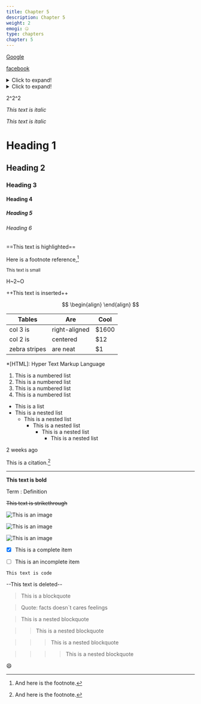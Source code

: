```yaml
---
title: Chapter 5
description: Chapter 5
weight: 2
emogi: 🤐
type: chapters
chapter: 5
---
```



[Google](https://www.google.com)

[facebook](https://www.facebook.com "This is a title")


<details>
<summary>Click to expand!</summary>
</details>


<details>
<summary>Click to expand!</summary>
</details>


2^2^2


*This text is italic*

_This text is italic_


# Heading 1 
## Heading 2 
### Heading 3 
#### Heading 4 
##### Heading 5 
###### Heading 6 


==This text is highlighted==


Here is a footnote reference,[^1]
[^1]: And here is the footnote.


<sub>This text is small</sub>


H~2~O


++This text is inserted++


$$
\begin{align}
\end{align}
$$


| Tables | Are | Cool |
| --- | --- | --- |
| col 3 is | right-aligned | $1600 |
| col 2 is | centered | $12 |
| zebra stripes | are neat | $1 |


*[HTML]: Hyper Text Markup Language


1. This is a numbered list
2. This is a numbered list
3. This is a numbered list
4. This is a numbered list
- This is a list
- This is a nested list
	- This is a nested list
		- This is a nested list
			- This is a nested list
				- This is a nested list


<time datetime="2013-04-06T12:32+00:00">2 weeks ago</time>


This is a citation.[^1]
[^1]: This is a citation.


---


**This text is bold**


Term
: Definition


~~This text is strikethrough~~


![This is an image](https://www.google.com/images/branding/googlelogo/1x/googlelogo_color_272x92dp.png)

![This is an image](https://images.pexels.com/photos/14980905/pexels-photo-14980905.jpeg "This is a title")

![This is an image](https://images.pexels.com/photos/1612351/pexels-photo-1612351.jpeg)


- [x] This is a complete item
- [ ] This is an incomplete item


`This text is code`


--This text is deleted--


> This is a blockquote

> Quote: facts doesn`t cares feelings 

> This is a nested blockquote

>> This is a nested blockquote

>>> This is a nested blockquote

>>>> This is a nested blockquote


:smile:
